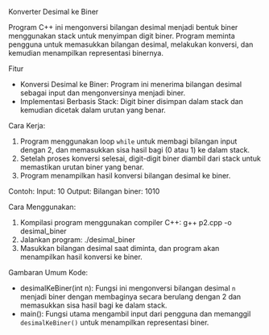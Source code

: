Konverter Desimal ke Biner

Program C++ ini mengonversi bilangan desimal menjadi bentuk biner menggunakan stack untuk menyimpan digit biner. Program meminta pengguna untuk memasukkan bilangan desimal, melakukan konversi, dan kemudian menampilkan representasi binernya.

Fitur
- Konversi Desimal ke Biner: Program ini menerima bilangan desimal sebagai input dan mengonversinya menjadi biner.
- Implementasi Berbasis Stack: Digit biner disimpan dalam stack dan kemudian dicetak dalam urutan yang benar.

Cara Kerja:
1. Program menggunakan loop `while` untuk membagi bilangan input dengan 2, dan memasukkan sisa hasil bagi (0 atau 1) ke dalam stack.
2. Setelah proses konversi selesai, digit-digit biner diambil dari stack untuk memastikan urutan biner yang benar.
3. Program menampilkan hasil konversi bilangan desimal ke biner.

Contoh:
Input: 10
Output: Bilangan biner: 1010

Cara Menggunakan:
1. Kompilasi program menggunakan compiler C++:
   g++ p2.cpp -o desimal_biner
2. Jalankan program:
   ./desimal_biner
3. Masukkan bilangan desimal saat diminta, dan program akan menampilkan hasil konversi ke biner.

Gambaran Umum Kode:
- desimalKeBiner(int n): Fungsi ini mengonversi bilangan desimal `n` menjadi biner dengan membaginya secara berulang dengan 2 dan memasukkan sisa hasil bagi ke dalam stack.
- main(): Fungsi utama mengambil input dari pengguna dan memanggil `desimalKeBiner()` untuk menampilkan representasi biner.
